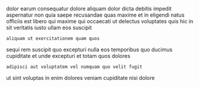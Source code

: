 <!--
title: Grass-roots solution-oriented emulation
author: Meaghan
date: 2015-02-04-2120
link: 2015-02-04-2120-grass-roots-solution-oriented-emulation
tags: [Regex,design,bears,NPM]
-->

dolor earum consequatur dolore
aliquam dolor dicta debitis impedit
aspernatur non quia saepe  recusandae quas maxime et in
eligendi natus officiis est libero qui
maxime qui occaecati ut delectus voluptates quis hic
in sit veritatis iusto ullam eos suscipit
 	aliquam ut exercitationem quam quos
sequi rem suscipit quo excepturi nulla 
eos temporibus quo ducimus
cupiditate et unde excepturi et totam quos dolores
 	adipisci aut voluptatem vel numquam quo velit fugit
ut sint voluptas
in enim dolores veniam cupiditate nisi dolore